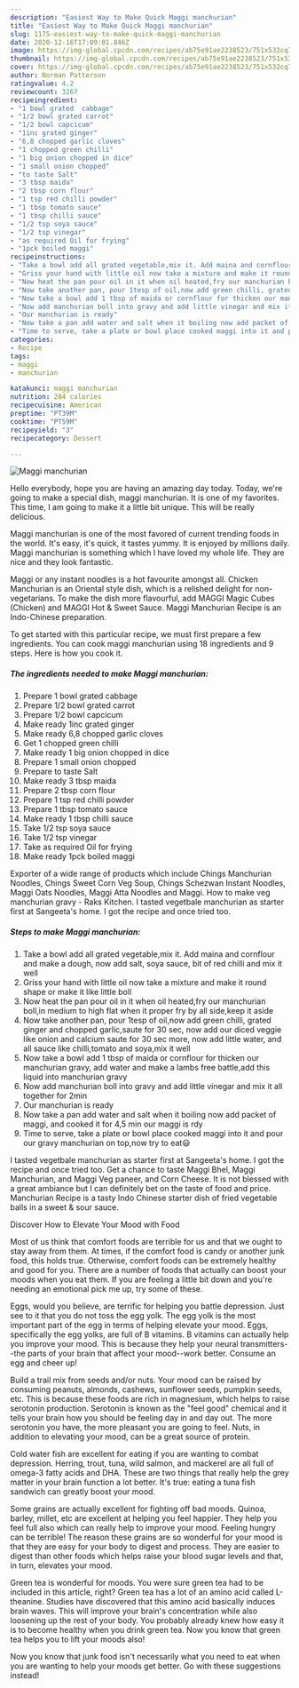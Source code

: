 ```yaml
---
description: "Easiest Way to Make Quick Maggi manchurian"
title: "Easiest Way to Make Quick Maggi manchurian"
slug: 1175-easiest-way-to-make-quick-maggi-manchurian
date: 2020-12-16T17:09:01.846Z
image: https://img-global.cpcdn.com/recipes/ab75e91ae2238523/751x532cq70/maggi-manchurian-recipe-main-photo.jpg
thumbnail: https://img-global.cpcdn.com/recipes/ab75e91ae2238523/751x532cq70/maggi-manchurian-recipe-main-photo.jpg
cover: https://img-global.cpcdn.com/recipes/ab75e91ae2238523/751x532cq70/maggi-manchurian-recipe-main-photo.jpg
author: Norman Patterson
ratingvalue: 4.2
reviewcount: 3267
recipeingredient:
- "1 bowl grated  cabbage"
- "1/2 bowl grated carrot"
- "1/2 bowl capcicum"
- "1inc grated ginger"
- "6,8 chopped garlic cloves"
- "1 chopped green chilli"
- "1 big onion chopped in dice"
- "1 small onion chopped"
- "to taste Salt"
- "3 tbsp maida"
- "2 tbsp corn flour"
- "1 tsp red chilli powder"
- "1 tbsp tomato sauce"
- "1 tbsp chilli sauce"
- "1/2 tsp soya sauce"
- "1/2 tsp vinegar"
- "as required Oil for frying"
- "1pck boiled maggi"
recipeinstructions:
- "Take a bowl add all grated vegetable,mix it. Add maina and cornflour and make a dough, now add salt, soya sauce, bit of red chilli and mix it well"
- "Griss your hand with little oil now take a mixture and make it round shape or make it like little boll"
- "Now heat the pan pour oil in it when oil heated,fry our manchurian boll,in medium to high flat when it proper fry by all side,keep it aside"
- "Now take another pan, pour 1tesp of oil,now add green chilli, grated ginger and chopped garlic,saute for 30 sec, now add our diced veggie like onion and calcium saute for 30 sec more, now add little water, and all sauce like chilli,tomato and soya,mix it well"
- "Now take a bowl add 1 tbsp of maida or cornflour for thicken our manchurian gravy, add water and make a lambs free battle,add this liquid into manchurian gravy"
- "Now add manchurian boll into gravy and add little vinegar and mix it all together for 2min"
- "Our manchurian is ready"
- "Now take a pan add water and salt when it boiling now add packet of maggi, and cooked it for 4,5 min our maggi is rdy"
- "Time to serve, take a plate or bowl place cooked maggi into it and pour our gravy manchurian on top,now try to eat😃"
categories:
- Recipe
tags:
- maggi
- manchurian

katakunci: maggi manchurian 
nutrition: 284 calories
recipecuisine: American
preptime: "PT39M"
cooktime: "PT59M"
recipeyield: "3"
recipecategory: Dessert

---
```



![Maggi manchurian](https://img-global.cpcdn.com/recipes/ab75e91ae2238523/751x532cq70/maggi-manchurian-recipe-main-photo.jpg)

Hello everybody, hope you are having an amazing day today. Today, we're going to make a special dish, maggi manchurian. It is one of my favorites. This time, I am going to make it a little bit unique. This will be really delicious.

Maggi manchurian is one of the most favored of current trending foods in the world. It's easy, it's quick, it tastes yummy. It is enjoyed by millions daily. Maggi manchurian is something which I have loved my whole life. They are nice and they look fantastic.

Maggi or any instant noodles is a hot favourite amongst all. Chicken Manchurian is an Oriental style dish, which is a relished delight for non-vegetarians. To make the dish more flavourful, add MAGGI Magic Cubes (Chicken) and MAGGI Hot &amp; Sweet Sauce. Maggi Manchurian Recipe is an Indo-Chinese preparation.


To get started with this particular recipe, we must first prepare a few ingredients. You can cook maggi manchurian using 18 ingredients and 9 steps. Here is how you cook it.

<!--inarticleads1-->

##### The ingredients needed to make Maggi manchurian:

1. Prepare 1 bowl grated  cabbage
1. Prepare 1/2 bowl grated carrot
1. Prepare 1/2 bowl capcicum
1. Make ready 1inc grated ginger
1. Make ready 6,8 chopped garlic cloves
1. Get 1 chopped green chilli
1. Make ready 1 big onion chopped in dice
1. Prepare 1 small onion chopped
1. Prepare to taste Salt
1. Make ready 3 tbsp maida
1. Prepare 2 tbsp corn flour
1. Prepare 1 tsp red chilli powder
1. Prepare 1 tbsp tomato sauce
1. Make ready 1 tbsp chilli sauce
1. Take 1/2 tsp soya sauce
1. Take 1/2 tsp vinegar
1. Take as required Oil for frying
1. Make ready 1pck boiled maggi


Exporter of a wide range of products which include Chings Manchurian Noodles, Chings Sweet Corn Veg Soup, Chings Schezwan Instant Noodles, Maggi Oats Noodles, Maggi Atta Noodles and Maggi. How to make veg manchurian gravy - Raks Kitchen. I tasted vegetbale manchurian as starter first at Sangeeta&#39;s home. I got the recipe and once tried too. 

<!--inarticleads2-->

##### Steps to make Maggi manchurian:

1. Take a bowl add all grated vegetable,mix it. Add maina and cornflour and make a dough, now add salt, soya sauce, bit of red chilli and mix it well
1. Griss your hand with little oil now take a mixture and make it round shape or make it like little boll
1. Now heat the pan pour oil in it when oil heated,fry our manchurian boll,in medium to high flat when it proper fry by all side,keep it aside
1. Now take another pan, pour 1tesp of oil,now add green chilli, grated ginger and chopped garlic,saute for 30 sec, now add our diced veggie like onion and calcium saute for 30 sec more, now add little water, and all sauce like chilli,tomato and soya,mix it well
1. Now take a bowl add 1 tbsp of maida or cornflour for thicken our manchurian gravy, add water and make a lambs free battle,add this liquid into manchurian gravy
1. Now add manchurian boll into gravy and add little vinegar and mix it all together for 2min
1. Our manchurian is ready
1. Now take a pan add water and salt when it boiling now add packet of maggi, and cooked it for 4,5 min our maggi is rdy
1. Time to serve, take a plate or bowl place cooked maggi into it and pour our gravy manchurian on top,now try to eat😃


I tasted vegetbale manchurian as starter first at Sangeeta&#39;s home. I got the recipe and once tried too. Get a chance to taste Maggi Bhel, Maggi Manchurian, and Maggi Veg paneer, and Corn Cheese. It is not blessed with a great ambiance but I can definitely bet on the taste of food and price. Manchurian Recipe is a tasty Indo Chinese starter dish of fried vegetable balls in a sweet &amp; sour sauce. 

Discover How to Elevate Your Mood with Food


Most of us think that comfort foods are terrible for us and that we ought to stay away from them. At times, if the comfort food is candy or another junk food, this holds true. Otherwise, comfort foods can be extremely healthy and good for you. There are a number of foods that actually can boost your moods when you eat them. If you are feeling a little bit down and you're needing an emotional pick me up, try some of these.

Eggs, would you believe, are terrific for helping you battle depression. Just see to it that you do not toss the egg yolk. The egg yolk is the most important part of the egg in terms of helping elevate your mood. Eggs, specifically the egg yolks, are full of B vitamins. B vitamins can actually help you improve your mood. This is because they help your neural transmitters--the parts of your brain that affect your mood--work better. Consume an egg and cheer up!

Build a trail mix from seeds and/or nuts. Your mood can be raised by consuming peanuts, almonds, cashews, sunflower seeds, pumpkin seeds, etc. This is because these foods are rich in magnesium, which helps to raise serotonin production. Serotonin is known as the "feel good" chemical and it tells your brain how you should be feeling day in and day out. The more serotonin you have, the more pleasant you are going to feel. Nuts, in addition to elevating your mood, can be a great source of protein.

Cold water fish are excellent for eating if you are wanting to combat depression. Herring, trout, tuna, wild salmon, and mackerel are all full of omega-3 fatty acids and DHA. These are two things that really help the grey matter in your brain function a lot better. It's true: eating a tuna fish sandwich can greatly boost your mood. 

Some grains are actually excellent for fighting off bad moods. Quinoa, barley, millet, etc are excellent at helping you feel happier. They help you feel full also which can really help to improve your mood. Feeling hungry can be terrible! The reason these grains are so wonderful for your mood is that they are easy for your body to digest and process. They are easier to digest than other foods which helps raise your blood sugar levels and that, in turn, elevates your mood.

Green tea is wonderful for moods. You were sure green tea had to be included in this article, right? Green tea has a lot of an amino acid called L-theanine. Studies have discovered that this amino acid basically induces brain waves. This will improve your brain's concentration while also loosening up the rest of your body. You probably already knew how easy it is to become healthy when you drink green tea. Now you know that green tea helps you to lift your moods also!

Now you know that junk food isn't necessarily what you need to eat when you are wanting to help your moods get better. Go  with  these suggestions  instead!

